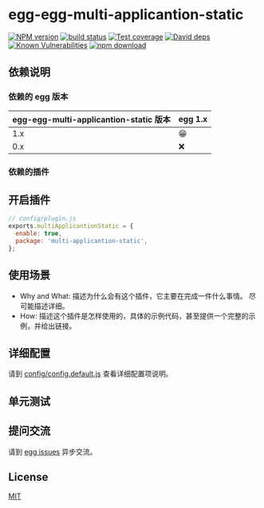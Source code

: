 # egg-egg-multi-applicantion-static

[![NPM version][npm-image]][npm-url]
[![build status][travis-image]][travis-url]
[![Test coverage][codecov-image]][codecov-url]
[![David deps][david-image]][david-url]
[![Known Vulnerabilities][snyk-image]][snyk-url]
[![npm download][download-image]][download-url]

[npm-image]: https://img.shields.io/npm/v/egg-egg-multi-applicantion-static.svg?style=flat-square
[npm-url]: https://npmjs.org/package/egg-egg-multi-applicantion-static
[travis-image]: https://img.shields.io/travis/eggjs/egg-egg-multi-applicantion-static.svg?style=flat-square
[travis-url]: https://travis-ci.org/eggjs/egg-egg-multi-applicantion-static
[codecov-image]: https://img.shields.io/codecov/c/github/eggjs/egg-egg-multi-applicantion-static.svg?style=flat-square
[codecov-url]: https://codecov.io/github/eggjs/egg-egg-multi-applicantion-static?branch=master
[david-image]: https://img.shields.io/david/eggjs/egg-egg-multi-applicantion-static.svg?style=flat-square
[david-url]: https://david-dm.org/eggjs/egg-egg-multi-applicantion-static
[snyk-image]: https://snyk.io/test/npm/egg-egg-multi-applicantion-static/badge.svg?style=flat-square
[snyk-url]: https://snyk.io/test/npm/egg-egg-multi-applicantion-static
[download-image]: https://img.shields.io/npm/dm/egg-egg-multi-applicantion-static.svg?style=flat-square
[download-url]: https://npmjs.org/package/egg-egg-multi-applicantion-static

<!--
Description here.
-->

## 依赖说明

### 依赖的 egg 版本

egg-egg-multi-applicantion-static 版本 | egg 1.x
--- | ---
1.x | 😁
0.x | ❌

### 依赖的插件
<!--

如果有依赖其它插件，请在这里特别说明。如

- security
- multipart

-->

## 开启插件

```js
// config/plugin.js
exports.multiApplicantionStatic = {
  enable: true,
  package: 'multi-applicantion-static',
};
```

## 使用场景

- Why and What: 描述为什么会有这个插件，它主要在完成一件什么事情。
尽可能描述详细。
- How: 描述这个插件是怎样使用的，具体的示例代码，甚至提供一个完整的示例，并给出链接。

## 详细配置

请到 [config/config.default.js](config/config.default.js) 查看详细配置项说明。

## 单元测试

<!-- 描述如何在单元测试中使用此插件，例如 schedule 如何触发。无则省略。-->

## 提问交流

请到 [egg issues](https://github.com/eggjs/egg/issues) 异步交流。

## License

[MIT](LICENSE)
